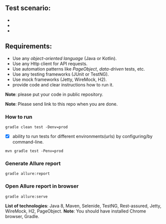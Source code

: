 ## Test scenario:
- 
- 
-  
    
## Requirements:
- Use any *object-oriented language* (Java or Kotlin).
- Use any Http client for API requests.
- Use automation patterns like *PageObject*, *data-driven* tests, etc.
- Use any testing frameworks (JUnit or TestNG). 
- Use mock frameworks (Jetty, WireMock, H2). 
- provide code and clear instructions how to run it.

**Note**: please put your code in public repository.

**Note**: Please send link to this repo when you are done.

### How to run

```gradle clean test -Denv=prod```

- [x] ability to run tests for different environments(urls) by configuring/by command-line.

```mvn gradle test -Penv=prod``` 

### Generate Allure report 

```gradle allure:report```

### Open Allure report in browser

```gradle allure:serve```

**List of technologies**: Java 8, Maven, Selenide, TestNG, Rest-assured, Jetty, WireMock, H2, PageObject.
**Note**: You should have installed Chrome browser, Gradle.

![]()

![]()

![]()
